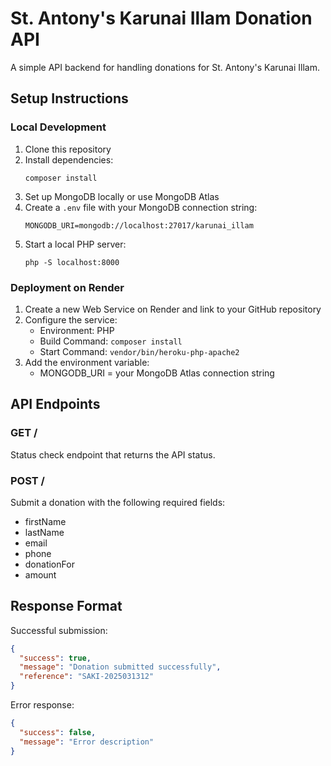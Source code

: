 # St. Antony's Karunai Illam Donation API

A simple API backend for handling donations for St. Antony's Karunai Illam.

## Setup Instructions

### Local Development

1. Clone this repository
2. Install dependencies:
   ```
   composer install
   ```
3. Set up MongoDB locally or use MongoDB Atlas
4. Create a `.env` file with your MongoDB connection string:
   ```
   MONGODB_URI=mongodb://localhost:27017/karunai_illam
   ```
5. Start a local PHP server:
   ```
   php -S localhost:8000
   ```

### Deployment on Render

1. Create a new Web Service on Render and link to your GitHub repository
2. Configure the service:
   - Environment: PHP
   - Build Command: `composer install`
   - Start Command: `vendor/bin/heroku-php-apache2`
3. Add the environment variable:
   - MONGODB_URI = your MongoDB Atlas connection string

## API Endpoints

### GET /
Status check endpoint that returns the API status.

### POST /
Submit a donation with the following required fields:
- firstName
- lastName
- email
- phone
- donationFor
- amount

## Response Format

Successful submission:
```json
{
  "success": true,
  "message": "Donation submitted successfully",
  "reference": "SAKI-2025031312"
}
```

Error response:
```json
{
  "success": false,
  "message": "Error description"
}
```